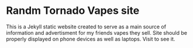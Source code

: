 # Randm Tornado Vapes site
This is a Jekyll static website created to serve as a main source of information and advertisment for my friends vapes they sell. Site should be properly displayed on phone devices as well as laptops. Visit to see it. 
